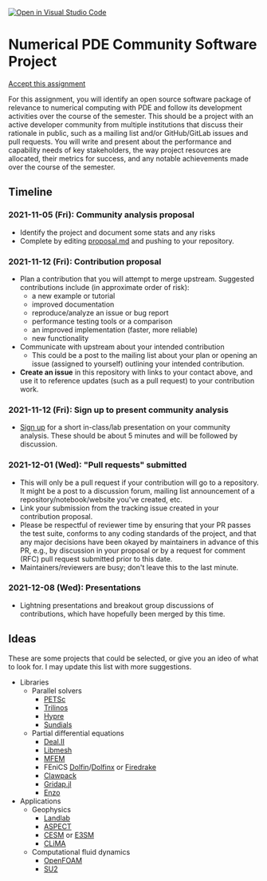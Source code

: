 [![Open in Visual Studio Code](https://classroom.github.com/assets/open-in-vscode-f059dc9a6f8d3a56e377f745f24479a46679e63a5d9fe6f495e02850cd0d8118.svg)](https://classroom.github.com/online_ide?assignment_repo_id=6174851&assignment_repo_type=AssignmentRepo)
# Numerical PDE Community Software Project

[Accept this assignment](https://classroom.github.com/a/viyRxqtk)

For this assignment, you will identify an open source software package of
relevance to numerical computing with PDE and follow its development activities
over the course of the semester. This should be a project with an active
developer community from multiple institutions that discuss their rationale in
public, such as a mailing list and/or GitHub/GitLab issues and pull requests.
You will write and present about the performance and capability needs of key
stakeholders, the way project resources are allocated, their metrics for
success, and any notable achievements made over the course of the semester.

## Timeline

### 2021-11-05 (Fri): Community analysis proposal
  * Identify the project and document some stats and any risks
  * Complete by editing [proposal.md](proposal.md) and pushing to your
    repository.
### 2021-11-12 (Fri): Contribution proposal
  * Plan a contribution that you will attempt to merge upstream.
    Suggested contributions include (in approximate order of risk):
    * a new example or tutorial
    * improved documentation
    * reproduce/analyze an issue or bug report
    * performance testing tools or a comparison
    * an improved implementation (faster, more reliable)
    * new functionality
  * Communicate with upstream about your intended contribution
    * This could be a post to the mailing list about your plan or
      opening an issue (assigned to yourself) outlining your intended
      contribution.
  * **Create an issue** in this repository with links to your contact
    above, and use it to reference updates (such as a pull request) to
    your contribution work.
### 2021-11-12 (Fri): Sign up to present community analysis
  * [Sign up](https://github.com/cu-numpde/fall21/issues/1)
    for a short in-class/lab presentation on your community analysis.
    These should be about 5 minutes and will be followed by discussion.
### 2021-12-01 (Wed): "Pull requests" submitted
  * This will only be a pull request if your contribution will go to a
    repository. It might be a post to a discussion forum, mailing list
    announcement of a repository/notebook/website you've created, etc.
  * Link your submission from the tracking issue created in your
    contribution proposal.
  * Please be respectful of reviewer time by ensuring that your PR
    passes the test suite, conforms to any coding standards of the
    project, and that any major decisions have been okayed by
    maintainers in advance of this PR, e.g., by discussion in your
    proposal or by a request for comment (RFC) pull request submitted
    prior to this date.
  * Maintainers/reviewers are busy; don't leave this to the last minute.
### 2021-12-08 (Wed): Presentations
  * Lightning presentations and breakout group discussions of
   contributions, which have hopefully been merged by this time.

## Ideas

These are some projects that could be selected, or give you an ideo of
what to look for.  I may update this list with more suggestions.

* Libraries
  * Parallel solvers
    * [PETSc](https://gitlab.com/petsc/petsc/)
    * [Trilinos](https://github.com/trilinos/Trilinos)
    * [Hypre](https://github.com/hypre-space/hypre)
    * [Sundials](https://github.com/LLNL/sundials)
  * Partial differential equations
    * [Deal.II](https://github.com/dealii/dealii)
    * [Libmesh](https://github.com/libmesh/libmesh)
    * [MFEM](https://github.com/mfem/mfem/)
    * FEniCS [Dolfin](https://bitbucket.org/fenics-project/dolfin/src/master/)/[Dolfinx](https://github.com/FEniCS/dolfinx) or [Firedrake](https://www.firedrakeproject.org/)
    * [Clawpack](https://github.com/clawpack/)
    * [Gridap.jl](https://github.com/gridap/Gridap.jl)
    * [Enzo](https://enzo-project.org/)
* Applications
  * Geophysics
    * [Landlab](https://github.com/landlab/landlab)
    * [ASPECT](https://github.com/geodynamics/aspect)
    * [CESM](https://github.com/escomp/cesm) or [E3SM](https://github.com/E3SM-Project/E3SM)
    * [CLiMA](https://github.com/CliMA/ClimaCore.jl)
  * Computational fluid dynamics
    * [OpenFOAM](https://github.com/OpenFOAM/OpenFOAM-dev)
    * [SU2](https://github.com/su2code/SU2/tree/develop)
